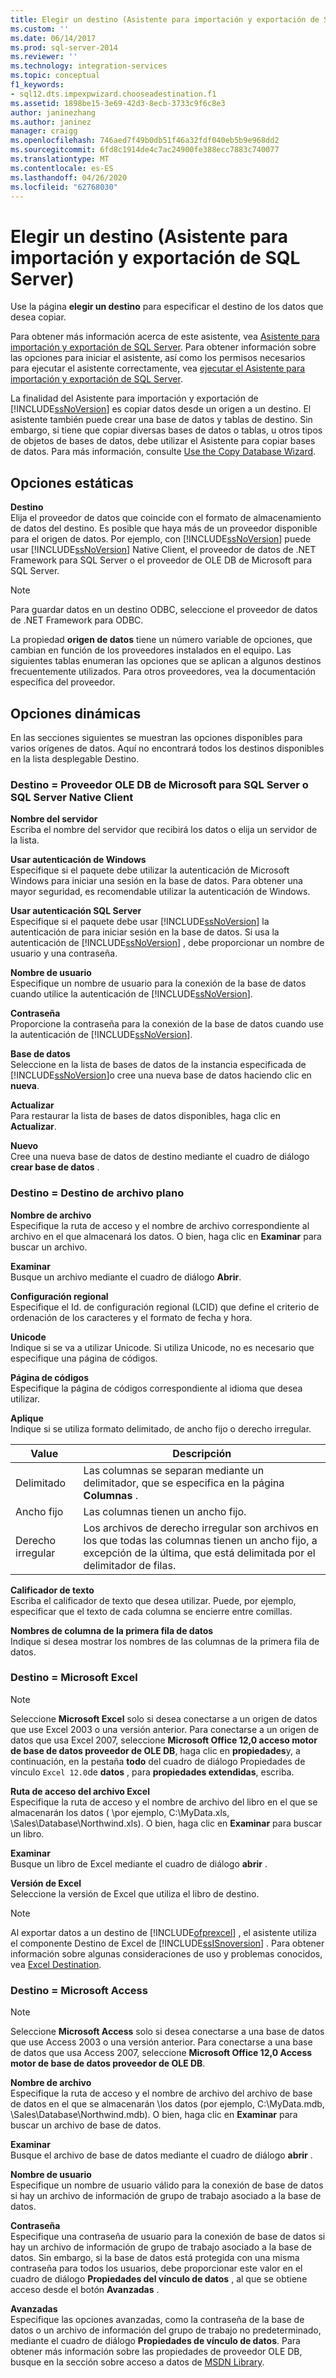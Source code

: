 ```yaml
---
title: Elegir un destino (Asistente para importación y exportación de SQL Server) | Microsoft Docs
ms.custom: ''
ms.date: 06/14/2017
ms.prod: sql-server-2014
ms.reviewer: ''
ms.technology: integration-services
ms.topic: conceptual
f1_keywords:
- sql12.dts.impexpwizard.chooseadestination.f1
ms.assetid: 1898be15-3e69-42d3-8ecb-3733c9f6c8e3
author: janinezhang
ms.author: janinez
manager: craigg
ms.openlocfilehash: 746aed7f49b0db51f46a32fdf040eb5b9e968dd2
ms.sourcegitcommit: 6fd8c1914de4c7ac24900fe388ecc7883c740077
ms.translationtype: MT
ms.contentlocale: es-ES
ms.lasthandoff: 04/26/2020
ms.locfileid: "62768030"
---
```

# <a name="choose-a-destination-sql-server-import-and-export-wizard"></a>Elegir un destino (Asistente para importación y exportación de SQL Server)
  Use la página **elegir un destino** para especificar el destino de los datos que desea copiar.  
  
 Para obtener más información acerca de este asistente, vea [Asistente para importación y exportación de SQL Server](import-and-export-data-with-the-sql-server-import-and-export-wizard.md). Para obtener información sobre las opciones para iniciar el asistente, así como los permisos necesarios para ejecutar el asistente correctamente, vea [ejecutar el Asistente para importación y exportación de SQL Server](start-the-sql-server-import-and-export-wizard.md).  
  
 La finalidad del Asistente para importación y exportación de [!INCLUDE[ssNoVersion](../../includes/ssnoversion-md.md)] es copiar datos desde un origen a un destino. El asistente también puede crear una base de datos y tablas de destino. Sin embargo, si tiene que copiar diversas bases de datos o tablas, u otros tipos de objetos de bases de datos, debe utilizar el Asistente para copiar bases de datos. Para más información, consulte [Use the Copy Database Wizard](../../relational-databases/databases/use-the-copy-database-wizard.md).  
  
## <a name="static-options"></a>Opciones estáticas  
 **Destino**  
 Elija el proveedor de datos que coincide con el formato de almacenamiento de datos del destino. Es posible que haya más de un proveedor disponible para el origen de datos. Por ejemplo, con [!INCLUDE[ssNoVersion](../../includes/ssnoversion-md.md)] puede usar [!INCLUDE[ssNoVersion](../../includes/ssnoversion-md.md)] Native Client, el proveedor de datos de .NET Framework para SQL Server o el proveedor de OLE DB de Microsoft para SQL Server.  
  
> [!NOTE]  
>  Para guardar datos en un destino ODBC, seleccione el proveedor de datos de .NET Framework para ODBC.  
  
 La propiedad **origen de datos** tiene un número variable de opciones, que cambian en función de los proveedores instalados en el equipo. Las siguientes tablas enumeran las opciones que se aplican a algunos destinos frecuentemente utilizados. Para otros proveedores, vea la documentación específica del proveedor.  
  
## <a name="dynamic-options"></a>Opciones dinámicas  
 En las secciones siguientes se muestran las opciones disponibles para varios orígenes de datos. Aquí no encontrará todos los destinos disponibles en la lista desplegable Destino.  
  
### <a name="destination--sql-server-native-client-or-microsoft-ole-db-provider-for-sql-server"></a>Destino = Proveedor OLE DB de Microsoft para SQL Server o SQL Server Native Client  
 **Nombre del servidor**  
 Escriba el nombre del servidor que recibirá los datos o elija un servidor de la lista.  
  
 **Usar autenticación de Windows**  
 Especifique si el paquete debe utilizar la autenticación de Microsoft Windows para iniciar una sesión en la base de datos. Para obtener una mayor seguridad, es recomendable utilizar la autenticación de Windows.  
  
 **Usar autenticación SQL Server**  
 Especifique si el paquete debe usar [!INCLUDE[ssNoVersion](../../includes/ssnoversion-md.md)] la autenticación de para iniciar sesión en la base de datos. Si usa la autenticación de [!INCLUDE[ssNoVersion](../../includes/ssnoversion-md.md)] , debe proporcionar un nombre de usuario y una contraseña.  
  
 **Nombre de usuario**  
 Especifique un nombre de usuario para la conexión de la base de datos cuando utilice la autenticación de [!INCLUDE[ssNoVersion](../../includes/ssnoversion-md.md)].  
  
 **Contraseña**  
 Proporcione la contraseña para la conexión de la base de datos cuando use la autenticación de [!INCLUDE[ssNoVersion](../../includes/ssnoversion-md.md)].  
  
 **Base de datos**  
 Seleccione en la lista de bases de datos de la instancia especificada de [!INCLUDE[ssNoVersion](../../includes/ssnoversion-md.md)]o cree una nueva base de datos haciendo clic en **nueva**.  
  
 **Actualizar**  
 Para restaurar la lista de bases de datos disponibles, haga clic en **Actualizar**.  
  
 **Nuevo**  
 Cree una nueva base de datos de destino mediante el cuadro de diálogo **crear base de datos** .  
  
### <a name="destination--flat-file-destination"></a>Destino = Destino de archivo plano  
 **Nombre de archivo**  
 Especifique la ruta de acceso y el nombre de archivo correspondiente al archivo en el que almacenará los datos. O bien, haga clic en **Examinar** para buscar un archivo.  
  
 **Examinar**  
 Busque un archivo mediante el cuadro de diálogo **Abrir**.  
  
 **Configuración regional**  
 Especifique el Id. de configuración regional (LCID) que define el criterio de ordenación de los caracteres y el formato de fecha y hora.  
  
 **Unicode**  
 Indique si se va a utilizar Unicode. Si utiliza Unicode, no es necesario que especifique una página de códigos.  
  
 **Página de códigos**  
 Especifique la página de códigos correspondiente al idioma que desea utilizar.  
  
 **Aplique**  
 Indique si se utiliza formato delimitado, de ancho fijo o derecho irregular.  
  
|Value|Descripción|  
|-----------|-----------------|  
|Delimitado|Las columnas se separan mediante un delimitador, que se especifica en la página **Columnas** .|  
|Ancho fijo|Las columnas tienen un ancho fijo.|  
|Derecho irregular|Los archivos de derecho irregular son archivos en los que todas las columnas tienen un ancho fijo, a excepción de la última, que está delimitada por el delimitador de filas.|  
  
 **Calificador de texto**  
 Escriba el calificador de texto que desea utilizar. Puede, por ejemplo, especificar que el texto de cada columna se encierre entre comillas.  
  
 **Nombres de columna de la primera fila de datos**  
 Indique si desea mostrar los nombres de las columnas de la primera fila de datos.  
  
### <a name="destination--microsoft-excel"></a>Destino = Microsoft Excel  
  
> [!NOTE]  
>  Seleccione **Microsoft Excel** solo si desea conectarse a un origen de datos que use Excel 2003 o una versión anterior. Para conectarse a un origen de datos que usa Excel 2007, seleccione **Microsoft Office 12,0 acceso motor de base de datos proveedor de OLE DB**, haga clic en **propiedades**y, a continuación, en la pestaña **todo** del cuadro de diálogo Propiedades de vínculo `Excel 12.0`de **datos** , para **propiedades extendidas**, escriba.  
  
 **Ruta de acceso del archivo Excel**  
 Especifique la ruta de acceso y el nombre de archivo del libro en el que se almacenarán los datos ( \\por ejemplo, C:\MyData.xls, \Sales\Database\Northwind.xls). O bien, haga clic en **Examinar** para buscar un libro.  
  
 **Examinar**  
 Busque un libro de Excel mediante el cuadro de diálogo **abrir** .  
  
 **Versión de Excel**  
 Seleccione la versión de Excel que utiliza el libro de destino.  
  
> [!NOTE]  
>  Al exportar datos a un destino de [!INCLUDE[ofprexcel](../../includes/ofprexcel-md.md)] , el asistente utiliza el componente Destino de Excel de [!INCLUDE[ssISnoversion](../../includes/ssisnoversion-md.md)] . Para obtener información sobre algunas consideraciones de uso y problemas conocidos, vea [Excel Destination](../data-flow/excel-destination.md).  
  
### <a name="destination--microsoft-access"></a>Destino = Microsoft Access  
  
> [!NOTE]  
>  Seleccione **Microsoft Access** solo si desea conectarse a una base de datos que use Access 2003 o una versión anterior. Para conectarse a una base de datos que usa Access 2007, seleccione **Microsoft Office 12,0 Access motor de base de datos proveedor de OLE DB**.  
  
 **Nombre de archivo**  
 Especifique la ruta de acceso y el nombre de archivo del archivo de base de datos en el que se almacenarán \\los datos (por ejemplo, C:\MyData.mdb, \Sales\Database\Northwind.mdb). O bien, haga clic en **Examinar** para buscar un archivo de base de datos.  
  
 **Examinar**  
 Busque el archivo de base de datos mediante el cuadro de diálogo **abrir** .  
  
 **Nombre de usuario**  
 Especifique un nombre de usuario válido para la conexión de base de datos si hay un archivo de información de grupo de trabajo asociado a la base de datos.  
  
 **Contraseña**  
 Especifique una contraseña de usuario para la conexión de base de datos si hay un archivo de información de grupo de trabajo asociado a la base de datos. Sin embargo, si la base de datos está protegida con una misma contraseña para todos los usuarios, debe proporcionar este valor en el cuadro de diálogo **Propiedades del vínculo de datos** , al que se obtiene acceso desde el botón **Avanzadas** .  
  
 **Avanzadas**  
 Especifique las opciones avanzadas, como la contraseña de la base de datos o un archivo de información del grupo de trabajo no predeterminado, mediante el cuadro de diálogo **Propiedades de vínculo de datos**. Para obtener más información sobre las propiedades de proveedor OLE DB, busque en la sección sobre acceso a datos de [MSDN Library](https://go.microsoft.com/fwlink/?linkid=62553).  
  
  
